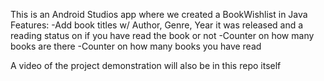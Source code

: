 This is an Android Studios app where we created a BookWishlist in Java
Features: 
-Add book titles w/ Author, Genre, Year it was released and a reading status on if you have read the book or not
-Counter on how many books are there
-Counter on how many books you have read

A video of the project demonstration will also be in this repo itself

